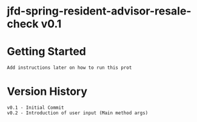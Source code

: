 # jfd-spring-resident-advisor-resale-check v0.1

# Getting Started
    Add instructions later on how to run this prot
    

# Version History

    v0.1 - Initial Commit
    v0.2 - Introduction of user input (Main method args)


